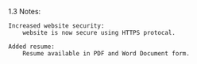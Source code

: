 
1.3 Notes:

    Increased website security:
        website is now secure using HTTPS protocal.
    
    Added resume: 
        Resume available in PDF and Word Document form.

